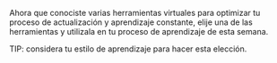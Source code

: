 Ahora que conociste varias herramientas virtuales para optimizar tu proceso de actualización y aprendizaje constante, elije una de las herramientas y utilizala en tu proceso de aprendizaje de esta semana.

TIP: considera tu estilo de aprendizaje para hacer esta elección.
